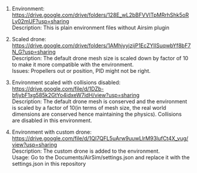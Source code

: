 1) Environment: https://drive.google.com/drive/folders/128E_wL2bBFVVITpMRrhShk5oRLy02mUF?usp=sharing  
    Description: This is plain environment files without Airsim plugin

2) Scaled drone: https://drive.google.com/drive/folders/1AMhjyyjzijP1EcZYIISuqwbYf8bF7N_G?usp=sharing  
    Description: The default drone mesh size is scaled down by factor of 10 to make it more compatible with the environment.  
        Issues: Propellers out or position, PID might not be right.

3) Environment scaled with collisions disabled: https://drive.google.com/file/d/1DZb-bfjybF1xg585k2GtYo4idxeW7idH/view?usp=sharing  
    Description: The default drone mesh is conserved and the environment is scaled by a factor of 10(in terms of mesh size, the real world dimensions are conserved hence maintaining the physics). Collisions are disabled in this environment.

4) Environment with custom drone: https://drive.google.com/file/d/1QI7QFL5uArw9uuwLlrM93lufCt4X_vug/view?usp=sharing  
    Description: The custom drone is added to the environment.  
        Usage: Go to the Documents/AirSim/settings.json and replace it with the settings.json in this repository
